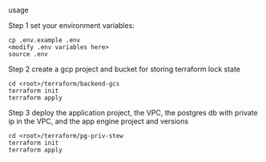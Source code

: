 usage

Step 1 set your environment variables:
```
cp .env.example .env
<modify .env variables here>
source .env
```

Step 2 create a gcp project and bucket for storing terraform lock state

    cd <root>/terraform/backend-gcs
    terraform init
    terraform apply

Step 3 deploy the application project, the VPC, the postgres db with private ip in the VPC, and the app engine project and versions

    cd <root>/terraform/pg-priv-stew
    terraform init
    terraform apply
